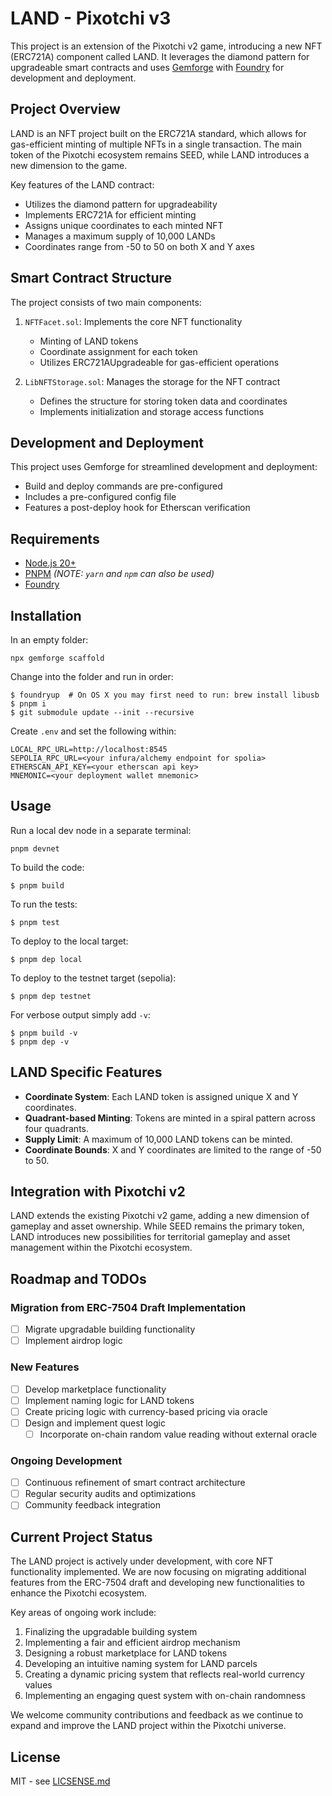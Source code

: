 # LAND - Pixotchi v3

This project is an extension of the Pixotchi v2 game, introducing a new NFT (ERC721A) component called LAND. It leverages the diamond pattern for upgradeable smart contracts and uses [Gemforge](https://gemforge.xyz) with [Foundry](https://github.com/foundry-rs/foundry) for development and deployment.

## Project Overview

LAND is an NFT project built on the ERC721A standard, which allows for gas-efficient minting of multiple NFTs in a single transaction. The main token of the Pixotchi ecosystem remains SEED, while LAND introduces a new dimension to the game.

Key features of the LAND contract:

- Utilizes the diamond pattern for upgradeability
- Implements ERC721A for efficient minting
- Assigns unique coordinates to each minted NFT
- Manages a maximum supply of 10,000 LANDs
- Coordinates range from -50 to 50 on both X and Y axes

## Smart Contract Structure

The project consists of two main components:

1. `NFTFacet.sol`: Implements the core NFT functionality
   - Minting of LAND tokens
   - Coordinate assignment for each token
   - Utilizes ERC721AUpgradeable for gas-efficient operations

2. `LibNFTStorage.sol`: Manages the storage for the NFT contract
   - Defines the structure for storing token data and coordinates
   - Implements initialization and storage access functions

## Development and Deployment

This project uses Gemforge for streamlined development and deployment:

- Build and deploy commands are pre-configured
- Includes a pre-configured config file
- Features a post-deploy hook for Etherscan verification

## Requirements

* [Node.js 20+](https://nodejs.org)
* [PNPM](https://pnpm.io/) _(NOTE: `yarn` and `npm` can also be used)_
* [Foundry](https://github.com/foundry-rs/foundry/blob/master/README.md)

## Installation

In an empty folder:

```
npx gemforge scaffold
```

Change into the folder and run in order:

```
$ foundryup  # On OS X you may first need to run: brew install libusb
$ pnpm i
$ git submodule update --init --recursive
```

Create `.env` and set the following within:

```
LOCAL_RPC_URL=http://localhost:8545
SEPOLIA_RPC_URL=<your infura/alchemy endpoint for spolia>
ETHERSCAN_API_KEY=<your etherscan api key>
MNEMONIC=<your deployment wallet mnemonic>
```

## Usage

Run a local dev node in a separate terminal:

```
pnpm devnet
```

To build the code:

```
$ pnpm build
```

To run the tests:

```
$ pnpm test
```

To deploy to the local target:

```
$ pnpm dep local
```

To deploy to the testnet target (sepolia):

```
$ pnpm dep testnet
```

For verbose output simply add `-v`:

```
$ pnpm build -v
$ pnpm dep -v
```

## LAND Specific Features

- **Coordinate System**: Each LAND token is assigned unique X and Y coordinates.
- **Quadrant-based Minting**: Tokens are minted in a spiral pattern across four quadrants.
- **Supply Limit**: A maximum of 10,000 LAND tokens can be minted.
- **Coordinate Bounds**: X and Y coordinates are limited to the range of -50 to 50.

## Integration with Pixotchi v2

LAND extends the existing Pixotchi v2 game, adding a new dimension of gameplay and asset ownership. While SEED remains the primary token, LAND introduces new possibilities for territorial gameplay and asset management within the Pixotchi ecosystem.

## Roadmap and TODOs

### Migration from ERC-7504 Draft Implementation
- [ ] Migrate upgradable building functionality
- [ ] Implement airdrop logic

### New Features
- [ ] Develop marketplace functionality
- [ ] Implement naming logic for LAND tokens
- [ ] Create pricing logic with currency-based pricing via oracle
- [ ] Design and implement quest logic
  - [ ] Incorporate on-chain random value reading without external oracle

### Ongoing Development
- [ ] Continuous refinement of smart contract architecture
- [ ] Regular security audits and optimizations
- [ ] Community feedback integration

## Current Project Status

The LAND project is actively under development, with core NFT functionality implemented. We are now focusing on migrating additional features from the ERC-7504 draft and developing new functionalities to enhance the Pixotchi ecosystem.

Key areas of ongoing work include:
1. Finalizing the upgradable building system
2. Implementing a fair and efficient airdrop mechanism
3. Designing a robust marketplace for LAND tokens
4. Developing an intuitive naming system for LAND parcels
5. Creating a dynamic pricing system that reflects real-world currency values
6. Implementing an engaging quest system with on-chain randomness

We welcome community contributions and feedback as we continue to expand and improve the LAND project within the Pixotchi universe.

## License

MIT - see [LICSENSE.md](LICENSE.md)